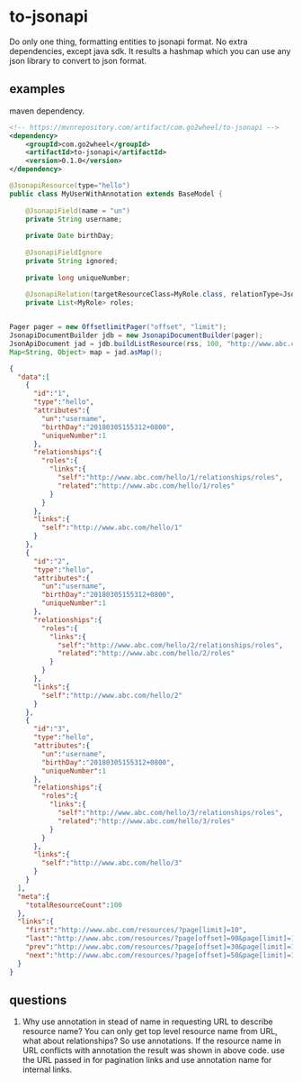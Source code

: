 # to-jsonapi

Do only one thing, formatting entities to jsonapi format. No extra dependencies, except java sdk. It results a hashmap which you can use any json library to convert to json format.

## examples
maven dependency.
```xml
<!-- https://mvnrepository.com/artifact/com.go2wheel/to-jsonapi -->
<dependency>
    <groupId>com.go2wheel</groupId>
    <artifactId>to-jsonapi</artifactId>
    <version>0.1.0</version>
</dependency>

```

```java
@JsonapiResource(type="hello")
public class MyUserWithAnnotation extends BaseModel {
	
	@JsonapiField(name = "un")
	private String username;
	
	private Date birthDay;
	
	@JsonapiFieldIgnore
	private String ignored;
	
	private long uniqueNumber;
	
	@JsonapiRelation(targetResourceClass=MyRole.class, relationType=JsonapiRelationType.ITERABLE)
	private List<MyRole> roles;
```



```java

Pager pager = new OffsetlimitPager("offset", "limit");
JsonapiDocumentBuilder jdb = new JsonapiDocumentBuilder(pager);
JsonApiDocument jad = jdb.buildListResource(rss, 100, "http://www.abc.com/resources/?page[offset]=40&page[limit]=10");
Map<String, Object> map = jad.asMap();

```

```json
{
  "data":[
    {
      "id":"1",
      "type":"hello",
      "attributes":{
        "un":"username",
        "birthDay":"20180305155312+0800",
        "uniqueNumber":1
      },
      "relationships":{
        "roles":{
          "links":{
            "self":"http://www.abc.com/hello/1/relationships/roles",
            "related":"http://www.abc.com/hello/1/roles"
          }
        }
      },
      "links":{
        "self":"http://www.abc.com/hello/1"
      }
    },
    {
      "id":"2",
      "type":"hello",
      "attributes":{
        "un":"username",
        "birthDay":"20180305155312+0800",
        "uniqueNumber":1
      },
      "relationships":{
        "roles":{
          "links":{
            "self":"http://www.abc.com/hello/2/relationships/roles",
            "related":"http://www.abc.com/hello/2/roles"
          }
        }
      },
      "links":{
        "self":"http://www.abc.com/hello/2"
      }
    },
    {
      "id":"3",
      "type":"hello",
      "attributes":{
        "un":"username",
        "birthDay":"20180305155312+0800",
        "uniqueNumber":1
      },
      "relationships":{
        "roles":{
          "links":{
            "self":"http://www.abc.com/hello/3/relationships/roles",
            "related":"http://www.abc.com/hello/3/roles"
          }
        }
      },
      "links":{
        "self":"http://www.abc.com/hello/3"
      }
    }
  ],
  "meta":{
    "totalResourceCount":100
  },
  "links":{
    "first":"http://www.abc.com/resources/?page[limit]=10",
    "last":"http://www.abc.com/resources/?page[offset]=90&page[limit]=10",
    "prev":"http://www.abc.com/resources/?page[offset]=30&page[limit]=10",
    "next":"http://www.abc.com/resources/?page[offset]=50&page[limit]=10"
  }
}

```

## questions

1. Why use annotation in stead of name in requesting URL to describe resource name?
You can only get top level resource name from URL, what about relationships? So use annotations. If the resource name in URL conflicts with annotation the result was shown in above code. use the URL passed in for pagination links and use annotation name for internal links.
